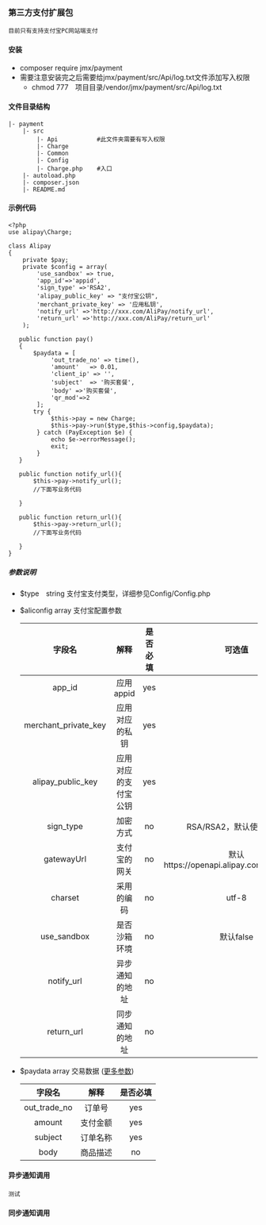 ### 第三方支付扩展包

    目前只有支持支付宝PC网站端支付

#### 安装

* composer require jmx/payment       
* 需要注意安装完之后需要给jmx/payment/src/Api/log.txt文件添加写入权限
    * chmod 777　项目目录/vendor/jmx/payment/src/Api/log.txt                            

#### 文件目录结构

    |- payment                                              
        |- src
            |- Api 　　　　　　#此文件夹需要有写入权限
            |- Charge         
            |- Common           
            |- Config
            |- Charge.php    #入口
        |- autoload.php
        |- composer.json
        |- README.md

#### 示例代码
    <?php
    use alipay\Charge;
    
    class Alipay
    {
        private $pay;
        private $config = array(
            'use_sandbox' => true,
            'app_id'=>'appid',
            'sign_type' =>'RSA2',
            'alipay_public_key' => "支付宝公钥",
            'merchant_private_key' => '应用私钥',
            'notify_url' =>'http://xxx.com/AliPay/notify_url',
            'return_url' =>'http://xxx.com/AliPay/return_url'
        );

       public function pay()
       {
           $paydata = [
                'out_trade_no' => time(),
                'amount'   => 0.01,
                'client_ip' => '',
                'subject'  => '购买套餐',
                'body' =>'购买套餐',
                'qr_mod'=>2
            ];
           try {                                                   
                $this->pay = new Charge;
                $this->pay->run($type,$this->config,$paydata);  
            } catch (PayException $e) {
                echo $e->errorMessage();
                exit;
            }
       } 

       public function notify_url(){
           $this->pay->notify_url();
           //下面写业务代码

       }

       public function return_url(){
           $this->pay->return_url();
           //下面写业务代码
           
       }
    }

##### 参数说明

* $type　string 支付宝支付类型，详细参见Config/Config.php
* $aliconfig  array  支付宝配置参数
    
    字段名 | 解释 | 是否必填 | 可选值 
    :-: | :-: | :-: | :-: 
    app_id | 应用appid| yes|  | 
    merchant\_private_key | 应用对应的私钥| yes||
    alipay\_public_key | 应用对应的支付宝公钥| yes|| 
    sign\_type | 加密方式| no| RSA/RSA2，默认使用RSA2| 
    gatewayUrl | 支付宝的网关| no| 默认https://openapi.alipay.com/gateway.do| 
    charset | 采用的编码| no| utf-8| 
    use\_sandbox | 是否沙箱环境| no | 默认false| 
    notify\_url | 异步通知的地址| no || 
    return\_url | 同步通知的地址| no || 

* $paydata array 交易数据 ([更多参数](https://docs.open.alipay.com/api_1/alipay.trade.page.pay/))
    
    字段名 | 解释 | 是否必填 
    :-: | :-: | :-: 
    out\_trade_no | 订单号| yes|
    amount | 支付金额| yes|
    subject | 订单名称| yes|
    body | 商品描述| no|

#### 异步通知调用
    测试
#### 同步通知调用

